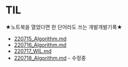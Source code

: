 # TIL
★노트북을 열었다면 한 단어라도 쓰는 개발개발기록★
* [220715_Algorithm.md](https://github.com/sumin-dev/TIL/blob/main/220715_Algorithm.md)
* [220716_Algorithm.md](https://github.com/sumin-dev/TIL/blob/main/220716_Algorithm.md)
* [220717_WIL.md](https://github.com/sumin-dev/TIL/blob/main/220717_WIL.md)
* [220718_Algorithm.md](https://github.com/sumin-dev/TIL/blob/main/220718_Algorithm.md) - 수정중
